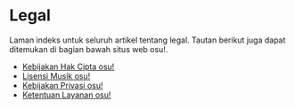 # Legal

Laman indeks untuk seluruh artikel tentang legal. Tautan berikut juga dapat ditemukan di bagian bawah situs web osu!.

- [Kebijakan Hak Cipta osu!](Copyright)
- [Lisensi Musik osu!](Music_Licensing)
- [Kebijakan Privasi osu!](Privacy)
- [Ketentuan Layanan osu!](Terms)
